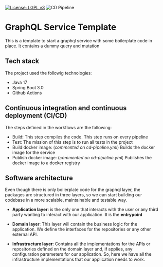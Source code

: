 [![License: LGPL v3](https://img.shields.io/badge/License-LGPLv3-blue.svg)](https://www.gnu.org/licenses/lgpl-3.0)
![CD Pipeline](https://github.com/rogomdi/graphql-service/workflows/CD%20Pipeline/badge.svg)

# GraphQL Service Template
This is a template to start a graphql service with some boilerplate code in place. It contains a dummy query and mutation

Tech stack
---
The project used the followig technologies:
- Java 17
- Spring Boot 3.0
- Github Actions


Continuous integration and continuous deployment (CI/CD)
---
The steps defined in the workflows are the following:
- Build: This step compiles the code. This step runs on every pipeline
- Test: The mission of this step is to run all tests in the project
- Build docker image: (_commented on cd-pipeline.yml_) Builds the docker image for the service
- Publish docker image: (_commented on cd-pipeline.yml_) Publishes the docker image to a docker registry

Software architecture
---

Even though there is only boilerplate code for the graphql layer, the packages are structured in three layers, so we can start building our codebase in a more scalable, maintainable and testable way.

- **Application layer**: is the only one that interacts with the user or any third party wanting to interact with our application. It is the **entrypoint**

 - **Domain layer**: This layer will contain the business logic for the application. We define the interfaces for the repositories or any other external API.

- **Infrastructure layer**: Contains all the implementations for the APIs or repositories defined on the domain layer and, if applies, any configuration parameters for our application. So, here we have all the infrastructure implementations that our application needs to work.
